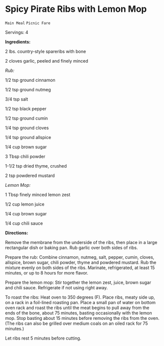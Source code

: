 # Spicy Pirate Ribs with Lemon Mop

`Main Meal` `Picnic Fare`

Servings: 4       

**Ingredients:**

2 lbs. country-style spareribs with bone

2 cloves garlic, peeled and finely minced

_Rub:_

1/2 tsp ground cinnamon

1/2 tsp ground nutmeg

3/4 tsp salt

1/2 tsp black pepper

1/2 tsp ground cumin

1/4 tsp ground cloves

1/4 tsp ground allspice

1/4 cup brown sugar

3 Tbsp chili powder

1-1/2 tsp dried thyme, crushed

2 tsp powdered mustard

_Lemon Mop:_

1 Tbsp finely minced lemon zest

1/2 cup lemon juice

1/4 cup brown sugar

1/4 cup chili sauce

**Directions:**

Remove the membrane from the underside of the ribs, then place in a large rectangular dish or baking pan. Rub garlic over both sides of ribs.

Prepare the rub: Combine cinnamon, nutmeg, salt, pepper, cumin, cloves, allspice, brown sugar, chili powder, thyme and powdered mustard. Rub the mixture evenly on both sides of the ribs. Marinate, refrigerated, at least 15 minutes, or up to 8 hours for more flavor.

Prepare the lemon mop: Stir together the lemon zest, juice, brown sugar and chili sauce. Refrigerate if not using right away.

To roast the ribs: Heat oven to 350 degrees (F). Place ribs, meaty side up, on a rack in a foil-lined roasting pan. Place a small pan of water on bottom oven rack and roast the ribs until the meat begins to pull away from the ends of the bone, about 75 minutes, basting occasionally with the lemon mop. Stop basting about 15 minutes before removing the ribs from the oven. (The ribs can also be grilled over medium coals on an oiled rack for 75 minutes.)

Let ribs rest 5 minutes before cutting.       

         
